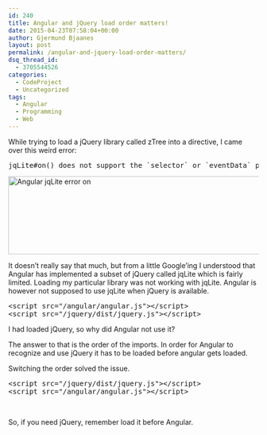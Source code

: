 ```yaml
---
id: 240
title: Angular and jQuery load order matters!
date: 2015-04-23T07:58:04+00:00
author: Gjermund Bjaanes
layout: post
permalink: /angular-and-jquery-load-order-matters/
dsq_thread_id:
  - 3705544526
categories:
  - CodeProject
  - Uncategorized
tags:
  - Angular
  - Programming
  - Web
---
```

While trying to load a jQuery library called zTree into a directive, I came over this weird error:

<pre class="lang:default highlight:0 decode:true ">jqLite#on() does not support the `selector` or `eventData` parameters</pre>

<!--more-->
[<img class="alignnone size-full wp-image-241" src="http://gjermundbjaanes.com/wp-content/uploads/2015/04/D23BBB2D-E0DF-4D32-B6D6-B88ACCA4B081.png" alt="Angular jqLite error on" width="837" height="157" srcset="http://gjermundbjaanes.com/wp-content/uploads/2015/04/D23BBB2D-E0DF-4D32-B6D6-B88ACCA4B081.png 837w, http://gjermundbjaanes.com/wp-content/uploads/2015/04/D23BBB2D-E0DF-4D32-B6D6-B88ACCA4B081-300x56.png 300w, http://gjermundbjaanes.com/wp-content/uploads/2015/04/D23BBB2D-E0DF-4D32-B6D6-B88ACCA4B081-600x113.png 600w" sizes="(max-width: 837px) 100vw, 837px" />](http://gjermundbjaanes.com/wp-content/uploads/2015/04/D23BBB2D-E0DF-4D32-B6D6-B88ACCA4B081.png)

It doesn’t really say that much, but from a little Google’ing I understood that Angular has implemented a subset of jQuery called jqLite which is fairly limited. Loading my particular library was not working with jqLite. Angular is however not supposed to use jqLite when jQuery is available.

<div>
  <pre class="lang:default decode:true">&lt;script src="/angular/angular.js"&gt;&lt;/script&gt;
&lt;script src="/jquery/dist/jquery.js"&gt;&lt;/script&gt;</pre>
</div>

I had loaded jQuery, so why did Angular not use it?
  
The answer to that is the order of the imports. In order for Angular to recognize and use jQuery it has to be loaded before angular gets loaded.

Switching the order solved the issue.

<pre class="lang:default decode:true">&lt;script src="/jquery/dist/jquery.js"&gt;&lt;/script&gt;
&lt;script src="/angular/angular.js"&gt;&lt;/script&gt;</pre>

&nbsp;

So, if you need jQuery, remember load it before Angular.